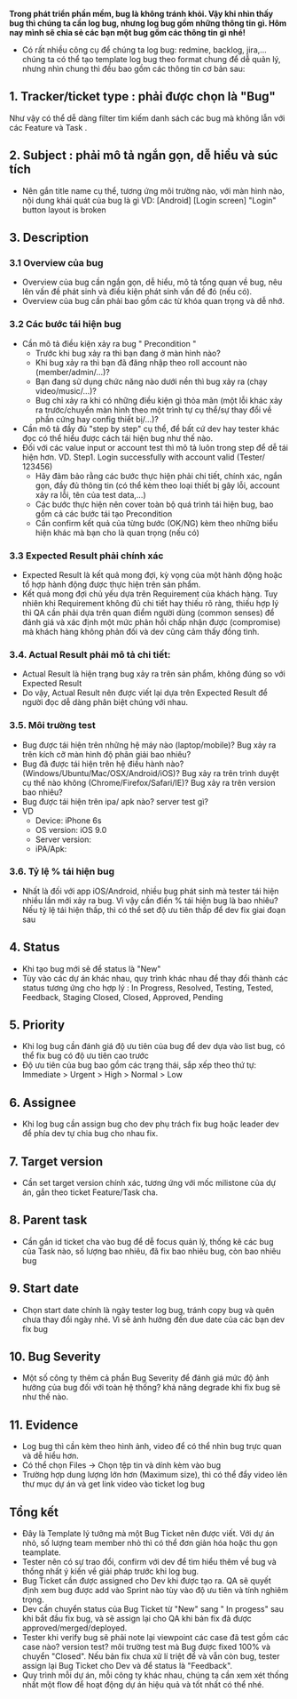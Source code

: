 **Trong phát triển phần mềm, bug là không tránh khỏi. Vậy khi nhìn thấy bug thì chúng ta cần log bug, nhưng log bug gồm những thông tin gì. Hôm nay mình sẽ chia sẻ các bạn một bug gồm các thông tin gì nhé!**

- Có rất nhiều công cụ để chúng ta log bug: redmine, backlog, jira,... chúng ta có thể tạo template log bug theo format chung để dễ quản lý, nhưng nhìn chung thì đều bao gồm các thông tin cơ bản sau:
## 1. Tracker/ticket type :  phải được chọn là "Bug"

Như vậy có thể dễ dàng filter tìm kiếm danh sách các bug mà không lẫn với các Feature và Task .

## 2.  Subject : phải mô tả ngắn gọn, dễ hiểu và súc tích

- Nên gắn title name cụ thể, tương ứng môi trường nào, với màn hình nào, nội dung khái quát của bug là gì
 VD: [Android] [Login screen]  "Login" button layout is broken

## 3. Description
### 3.1 Overview của bug
- Overview của bug cần ngắn gọn, dễ hiểu, mô tả tổng quan về bug, nêu lên vấn đề phát sinh và điều kiện phát sinh vấn đề đó (nếu có).
- Overview của bug cần phải bao gồm các từ khóa quan trọng và dễ nhớ.
### 3.2  Các bước tái hiện bug
- Cần mô tả điều kiện xảy ra bug " Precondition "
  + Trước khi bug xảy ra thì bạn đang ở màn hình nào?
  + Khi bug xảy ra thì bạn đã đăng nhập theo roll account nào (member/admin/…)?
  + Bạn đang sử dụng chức năng nào dưới nền thì bug xảy ra (chạy video/music/…)?
  + Bug chỉ xảy ra khi có những điều kiện gì thỏa mãn (một lỗi khác xảy ra trước/chuyển màn hình theo một trình tự cụ thể/sự thay đổi về phần cứng hay config thiết bị/…)?
- Cần mô tả đầy đủ "step by step" cụ thể, để bất cứ dev hay tester khác đọc có thể hiểu được cách tái hiện bug như thế nào.
 - Đối với các value input or account test thì mô tả luôn trong step để dễ tái hiện hơn.
 VD.  Step1. Login successfully with account valid (Tester/ 123456)
   + Hãy đảm bảo rằng các bước thực hiện phải chi tiết, chính xác, ngắn gọn, đầy đủ thông tin (có thể kèm theo loại thiết bị gây lỗi, account xảy ra lỗi, tên của test data,…)
   + Các bước thực hiện nên cover toàn bộ quá trình tái hiện bug, bao gồm cả các bước tái tạo Precondition
   + Cần confirm kết quả của từng bước (OK/NG) kèm theo những biểu hiện khác mà bạn cho là quan trọng (nếu có)

### 3.3 Expected Result  phải chính xác

- Expected Result là kết quả mong đợi, kỳ vọng của một hành động hoặc tổ hợp hành động được thực hiện trên sản phẩm. 
- Kết quả mong đợi chủ yếu dựa trên Requirement của khách hàng. Tuy nhiên khi Requirement không đủ chi tiết hay thiếu rõ ràng, thiếu hợp lý thì QA cần phải dựa trên quan điểm người dùng (common senses) để đánh giá và xác định một mức phản hồi chấp nhận được (compromise) mà khách hàng không phản đối và dev cũng cảm thấy đồng tình.

### 3.4. Actual Result phải  mô tả chi tiết:

- Actual Result  là hiện trạng bug xảy ra trên sản phẩm, không đúng so với Expected Result
- Do vậy, Actual Result nên được viết lại dựa trên  Expected Result để người đọc dễ dàng phân biệt chúng với nhau.

### 3.5. Môi trường test
- Bug được tái hiện trên những hệ máy nào (laptop/mobile)? Bug xảy ra  trên kích cỡ màn hình độ phân giải bao nhiêu?
- Bug đã được tái hiện trên hệ điều hành nào? (Windows/Ubuntu/Mac/OSX/Android/iOS)? Bug xảy ra trên trình duyệt cụ thể nào không (Chrome/Firefox/Safari/IE)? Bug xảy ra trên version bao nhiêu?
- Bug được tái hiện trên ipa/ apk nào? server test gì?
- VD 
  - Device:  iPhone 6s
  - OS version:  iOS 9.0
  - Server version: 
  - iPA/Apk:
### 3.6. Tỷ lệ % tái hiện bug
- Nhất là đối với app iOS/Android, nhiều bug phát sinh mà tester tái hiện nhiều lần mới xảy ra bug. Vì vậy cần điền % tái hiện bug là bao nhiêu? Nếu tỷ lệ tái hiện thấp, thì có thể set độ ưu tiên thấp để dev fix giai đoạn sau
## 4. Status 
- Khi tạo bug mới sẽ để status là "New"
- Tùy vào các dự án khác nhau, quy trình khác nhau để thay đổi thành các status tương ứng cho hợp lý : In Progress, Resolved, Testing, Tested, Feedback, Staging Closed, Closed, Approved, Pending
## 5. Priority
- Khi log bug cần đánh giá độ ưu tiên của bug để dev dựa vào list bug, có thể fix bug có độ ưu tiên cao trước
- Độ ưu tiên của bug bao gồm các trạng thái, sắp xếp theo thứ tự: Immediate > Urgent > High > Normal > Low

## 6. Assignee
- Khi log bug cần assign bug cho dev phụ trách fix bug hoặc leader dev để phía dev tự chia bug cho nhau fix.
## 7. Target version
- Cần set target version chính xác, tương ứng với mốc milistone của dự án, gắn theo ticket Feature/Task cha.
## 8. Parent task
- Cần gắn id ticket cha vào bug để dễ focus quản lý, thống kê các bug của Task nào, số lượng bao nhiêu, đã fix bao nhiêu bug, còn bao nhiêu bug
## 9. Start date
- Chọn start date chính là ngày tester log bug, tránh copy bug và quên chưa thay đổi ngày nhé. Vì sẽ ảnh hưởng đến due date của các bạn dev fix bug
## 10. Bug Severity 
- Một số công ty thêm cả phần Bug Severity  để đánh giá mức độ ảnh hưởng của bug đối với toàn hệ thống? khả năng degrade khi fix bug sẽ như thế nào.
## 11. Evidence
-  Log bug thì cần kèm theo hình ảnh, video để có thể nhìn bug trực quan và dễ hiểu hơn.
-  Có thể chọn Files -> Chọn tệp tin và dính kèm vào bug
-  Trường hợp dung lượng lớn hơn (Maximum size), thì có thể đẩy video lên thư mục dự án và get link video vào ticket log bug
## Tổng kết
- Đây là Template lý tưởng mà một Bug Ticket nên được viết. Với dự án nhỏ, số lượng team member nhỏ thì có thể đơn giản hóa hoặc thu gọn teamplate.
- Tester nên có sự trao đổi, confirm với dev để tìm hiểu thêm về bug và thống nhất ý kiến về giải pháp trước khi log bug.
- Bug Ticket cần được assigned cho Dev khi được tạo ra. QA sẽ quyết định xem bug được add  vào Sprint nào tùy vào độ ưu tiên và tính nghiêm trọng.
- Dev cần chuyển status của Bug Ticket từ  "New" sang " In progess" sau khi bắt đầu fix bug, và sẽ assign lại cho QA khi bản fix đã được approved/merged/deployed.
- Tester khi verify bug sẽ phải note lại  viewpoint các case đã test gồm các case nào? version test? môi trường test mà Bug được fixed 100% và chuyển "Closed". Nếu bản fix chưa xử lí triệt để và vẫn còn bug,  tester assign lại Bug Ticket cho Dev và để status là "Feedback".
-  Quy trình mỗi dự án, mỗi công ty khác nhau, chúng ta cần xem xét thống nhất một flow để hoạt động dự án hiệu quả và tốt nhất có thể nhé.